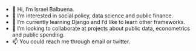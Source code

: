 - 👋 Hi, I’m Israel Balbuena.
- 👀 I’m interested in social policy, data science and public finance.
- 🌱 I’m currently learning Django and I’d like to learn other frameworks.
- 💞️ I’m looking to collaborate at projects about public data, econometrics and public spending. 
- 📫 You could reach me through email or twitter.

<!---
israelBalbuena/israelBalbuena is a ✨ special ✨ repository because its `README.md` (this file) appears on your GitHub profile.
You can click the Preview link to take a look at your changes.
--->

